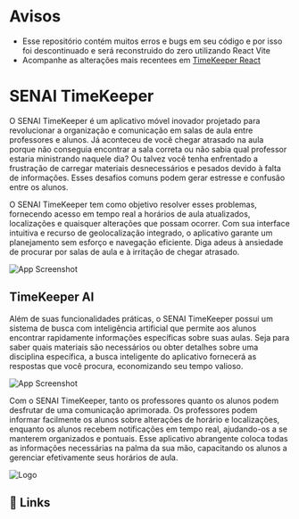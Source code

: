 
# Avisos

- Esse repositório contém muitos erros e bugs em seu código e por isso foi descontinuado e será reconstruido do zero utilizando React Vite
- Acompanhe as alterações mais recentees em [TimeKeeper React](https://github.com/TonyRodIv/TimeKeeperREACT)



# SENAI TimeKeeper

O SENAI TimeKeeper é um aplicativo móvel inovador projetado para revolucionar a organização e comunicação em salas de aula entre professores e alunos. Já aconteceu de você chegar atrasado na aula porque não conseguia encontrar a sala correta ou não sabia qual professor estaria ministrando naquele dia? Ou talvez você tenha enfrentado a frustração de carregar materiais desnecessários e pesados devido à falta de informações. Esses desafios comuns podem gerar estresse e confusão entre os alunos.


O SENAI TimeKeeper tem como objetivo resolver esses problemas, fornecendo acesso em tempo real a horários de aula atualizados, localizações e quaisquer alterações que possam ocorrer. Com sua interface intuitiva e recurso de geolocalização integrado, o aplicativo garante um planejamento sem esforço e navegação eficiente. Diga adeus à ansiedade de procurar por salas de aula e à irritação de chegar atrasado.

![App Screenshot](https://github.com/TonyRodIv/TimeKeeper-LEGADO/blob/main/img/ReadMe/SENAI%20TIMEKEEPER.png?raw=true)



## TimeKeeper AI

Além de suas funcionalidades práticas, o SENAI TimeKeeper possui um sistema de busca com inteligência artificial que permite aos alunos encontrar rapidamente informações específicas sobre suas aulas. Seja para saber quais materiais são necessários ou obter detalhes sobre uma disciplina específica, a busca inteligente do aplicativo fornecerá as respostas que você procura, economizando seu tempo valioso.

![App Screenshot](https://github.com/TonyRodIv/TimeKeeper-LEGADO/blob/main/img/ReadMe/TIMEKEEPER%20AI.png?raw=true)

Com o SENAI TimeKeeper, tanto os professores quanto os alunos podem desfrutar de uma comunicação aprimorada. Os professores podem informar facilmente os alunos sobre alterações de horário e localizações, enquanto os alunos recebem notificações em tempo real, ajudando-os a se manterem organizados e pontuais. Esse aplicativo abrangente coloca todas as informações necessárias na palma da sua mão, capacitando os alunos a gerenciar efetivamente seus horários de aula.


![Logo](https://github.com/TonyRodIv/TimeKeeper-LEGADO/blob/main/img/ReadMe/LogoGhb.png?raw=true)

## 🔗 Links
